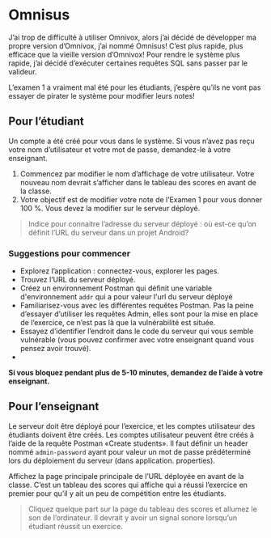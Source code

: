 # Omnisus

J’ai trop de difficulté à utiliser Omnivox, alors j’ai décidé de développer ma propre version d’Omnivox, j’ai nommé Omnisus! C’est plus rapide, plus efficace que la vieille version d’Omnivox! Pour rendre le système plus rapide, j’ai décidé d’exécuter certaines requêtes SQL sans passer par le valideur.

L’examen 1 a vraiment mal été pour les étudiants, j’espère qu’ils ne vont pas essayer de pirater le système pour modifier leurs notes!

## Pour l’étudiant

Un compte a été créé pour vous dans le système. Si vous n’avez pas reçu votre nom d’utilisateur et votre mot de passe, demandez-le à votre enseignant.

1. Commencez par modifier le nom d’affichage de votre utilisateur. Votre nouveau nom devrait s’afficher dans le tableau des scores en avant de la classe.
2. Votre objectif est de modifier votre note de l’Examen 1 pour vous donner 100 %. Vous devez la modifier sur le serveur déployé.

> Indice pour connaitre l’adresse du serveur déployé : où est-ce qu’on définit l’URL du serveur dans un projet Android?

### Suggestions pour commencer

- Explorez l’application : connectez-vous, explorer les pages.
- Trouvez l’URL du serveur déployé.
- Créez un environnement Postman qui définit une variable d'environnement `addr` qui a pour valeur l'url du serveur déployé
- Familiarisez-vous avec les différentes requêtes Postman. Pas la peine d’essayer d’utiliser les requêtes Admin, elles sont pour la mise en place de l’exercice, ce n’est pas là que la vulnérabilité est située.
- Essayez d’identifier l’endroit dans le code du serveur qui vous semble vulnérable (vous pouvez confirmer avec votre enseignant quand vous pensez avoir trouvé).
- 

**Si vous bloquez pendant plus de 5-10 minutes, demandez de l’aide à votre enseignant.**

## Pour l’enseignant

Le serveur doit être déployé pour l’exercice, et les comptes utilisateur des étudiants doivent être créés. Les comptes utilisateur peuvent être créés à l’aide de la requête Postman «Create students». Il faut définir un header nommé `admin-password` ayant pour valeur un mot de passe prédéterminé lors du déploiement du serveur (dans application. properties).

Affichez la page principale principale de l’URL déployée en avant de la classe. C’est un tableau des scores qui affiche qui a réussi l’exercice en premier pour qu’il y ait un peu de compétition entre les étudiants.

> Cliquez quelque part sur la page du tableau des scores et allumez le son de l’ordinateur. Il devrait y avoir un signal sonore lorsqu’un étudiant réussit un exercice.
